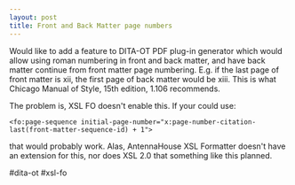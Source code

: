 ```yaml
---
layout: post
title: Front and Back Matter page numbers
---
```

Would like to add a feature to DITA-OT PDF plug-in generator which would allow using roman numbering in front and back matter, and have back matter continue from front matter page numbering. E.g. if the last page of front matter is xii, the first page of back matter would be xiii. This is what Chicago Manual of Style, 15th edition, 1.106 recommends.

The problem is, XSL FO doesn't enable this. If your could use:

    <fo:page-sequence initial-page-number="x:page-number-citation-last(front-matter-sequence-id) + 1">

that would probably work. Alas, AntennaHouse XSL Formatter doesn't have an extension for this, nor does XSL 2.0 that something like this planned.

\#dita-ot #xsl-fo